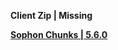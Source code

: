 **Client Zip | Missing**

**[Sophon Chunks | 5.6.0](https://downloader-api.mihoyo.com/downloader/sophon_chunk/api/getBuild?branch=main&package_id=8xfMve0uwQ&password=CW8GbLNU8f&tag=5.6.0)**